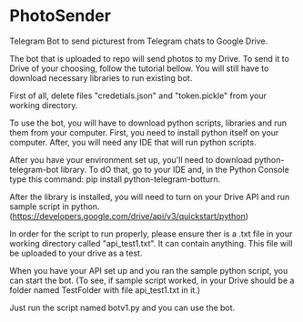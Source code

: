 # PhotoSender
Telegram Bot to send  picturest from Telegram chats to Google Drive.


The bot that is uploaded to repo will send photos to my Drive. To send it to Drive of your choosing, follow the tutorial bellow.
You will still have to download necessary libraries to run existing bot.



First of all, delete files "credetials.json" and "token.pickle" from your working directory.


To use the bot, you will have to download python scripts, libraries and run them from your computer.
First, you need to install python itself on your computer. After, you will need any IDE that will run python scripts.

After you have your environment set up, you'll need to download python-telegram-bot library. To dO that, go to your IDE and, in the Python Console type this command: 
pip install python-telegram-botturn.

After the library is installed, you will need to turn on your Drive API and run sample script in python.(https://developers.google.com/drive/api/v3/quickstart/python)

In order for the script to run properly, please ensure ther is a .txt file in your working directory called "api_test1.txt". It can contain anything. This file will be uploaded to your drive as a test.

When you have your API set up and you ran the sample python script, you can start the bot. (To see, if sample script worked, in your Drive should be a folder named TestFolder with file api_test1.txt in it.)

Just run the script named botv1.py and you can use the bot.
